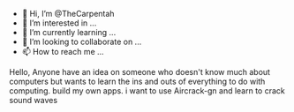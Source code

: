 - 👋 Hi, I’m @TheCarpentah
- 👀 I’m interested in ...
- 🌱 I’m currently learning ...
- 💞️ I’m looking to collaborate on ...
- 📫 How to reach me ...

<!---
TheCarpentah/TheCarpentah is a ✨ special ✨ repository because its `README.md` (this file) appears on your GitHub profile.
You can click the Preview link to take a look at your changes.
--->
Hello, Anyone have an idea on someone who doesn't know much about computers but wants to learn the ins and outs of everything to do with computing. 
build my own apps. i want to use Aircrack-gn and learn to crack sound waves 
